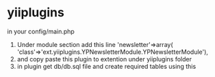 yiiplugins
==========

 in your config/main.php
 1. Under module section add this line
	'newsletter'=>array( 'class'=>'ext.yiiplugins.YPNewsletterModule.YPNewsletterModule'),
 2. and copy paste this plugin to extention under yiiplugins folder
 3. in plugin get db/db.sql file and create required tables using this	
 
 
